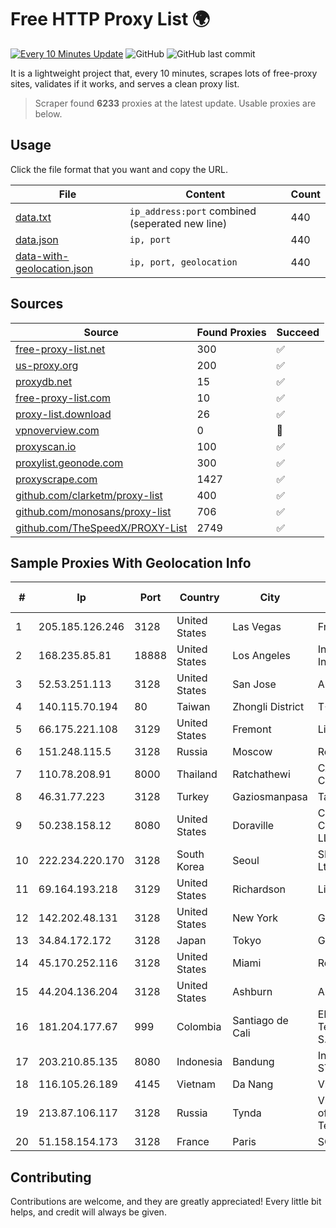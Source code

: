 
# Free HTTP Proxy List 🌍

[![Every 10 Minutes Update](https://github.com/mertguvencli/http-proxy-list/actions/workflows/main.yml/badge.svg?branch=main)](https://github.com/mertguvencli/http-proxy-list/actions/workflows/main.yml)
![GitHub](https://img.shields.io/github/license/mertguvencli/http-proxy-list)
![GitHub last commit](https://img.shields.io/github/last-commit/mertguvencli/http-proxy-list)

It is a lightweight project that, every 10 minutes, scrapes lots of free-proxy sites, validates if it works, and serves a clean proxy list.


> Scraper found **6233** proxies at the latest update. Usable proxies are below.

## Usage

Click the file format that you want and copy the URL.


|File|Content|Count|
|----|-------|-----|
|[data.txt](https://raw.githubusercontent.com/mertguvencli/http-proxy-list/main/proxy-list/data.txt)|`ip_address:port` combined (seperated new line)|440|
|[data.json](https://raw.githubusercontent.com/mertguvencli/http-proxy-list/main/proxy-list/data.json)|`ip, port`|440|
|[data-with-geolocation.json](https://raw.githubusercontent.com/mertguvencli/http-proxy-list/main/proxy-list/data-with-geolocation.json)|`ip, port, geolocation`|440|

## Sources

|Source|Found Proxies|Succeed|
|------|-------------|-------|
|[free-proxy-list.net](https://free-proxy-list.net)|300|✅|
|[us-proxy.org](https://www.us-proxy.org)|200|✅|
|[proxydb.net](http://proxydb.net)|15|✅|
|[free-proxy-list.com](https://free-proxy-list.com/?page=&port=&type%5B%5D=http&type%5B%5D=https&up_time=0&search=Search)|10|✅|
|[proxy-list.download](https://www.proxy-list.download/HTTP)|26|✅|
|[vpnoverview.com](https://vpnoverview.com/privacy/anonymous-browsing/free-proxy-servers)|0|🚫|
|[proxyscan.io](https://www.proxyscan.io)|100|✅|
|[proxylist.geonode.com](https://proxylist.geonode.com/api/proxy-list?limit=300&page=1&sort_by=lastChecked&sort_type=desc&protocols=http,https)|300|✅|
|[proxyscrape.com](https://api.proxyscrape.com/v2/?request=displayproxies&protocol=http&timeout=10000&country=all&ssl=all&anonymity=all)|1427|✅|
|[github.com/clarketm/proxy-list](https://raw.githubusercontent.com/clarketm/proxy-list/master/proxy-list-raw.txt)|400|✅|
|[github.com/monosans/proxy-list](https://raw.githubusercontent.com/monosans/proxy-list/main/proxies/http.txt)|706|✅|
|[github.com/TheSpeedX/PROXY-List](https://raw.githubusercontent.com/TheSpeedX/PROXY-List/master/http.txt)|2749|✅|


## Sample Proxies With Geolocation Info

|#|Ip|Port|Country|City|Internet Service Provider|
|-|--|----|-------|----|-------------------------|
|1|205.185.126.246|3128|United States|Las Vegas|FranTech Solutions|
|2|168.235.85.81|18888|United States|Los Angeles|InMotion Hosting, Inc.|
|3|52.53.251.113|3128|United States|San Jose|Amazon.com, Inc.|
|4|140.115.70.194|80|Taiwan|Zhongli District|T-NCU.EDU.TW|
|5|66.175.221.108|3129|United States|Fremont|Linode, LLC|
|6|151.248.115.5|3128|Russia|Moscow|Reg.Ru|
|7|110.78.208.91|8000|Thailand|Ratchathewi|CAT Telecom Public Company Limited|
|8|46.31.77.223|3128|Turkey|Gaziosmanpasa|Talha Bogaz|
|9|50.238.158.12|8080|United States|Doraville|Comcast Cable Communications, LLC|
|10|222.234.220.170|3128|South Korea|Seoul|SK Broadband Co Ltd|
|11|69.164.193.218|3129|United States|Richardson|Linode, LLC|
|12|142.202.48.131|3128|United States|New York|GTHost|
|13|34.84.172.172|3128|Japan|Tokyo|Google LLC|
|14|45.170.252.116|3128|United States|Miami|ReliableSite.Net LLC|
|15|44.204.136.204|3128|United States|Ashburn|Amazon.com|
|16|181.204.177.67|999|Colombia|Santiago de Cali|EPM Telecomunicaciones S.A. E.S.P.|
|17|203.210.85.135|8080|Indonesia|Bandung|Infrastruktur STARNET|
|18|116.105.26.189|4145|Vietnam|Da Nang|Viettel Corporation|
|19|213.87.106.117|3128|Russia|Tynda|Vladivostok division of Mobile Telesystems OJSC|
|20|51.158.154.173|3128|France|Paris|SCALEWAY|



## Contributing

Contributions are welcome, and they are greatly appreciated! Every
little bit helps, and credit will always be given.

